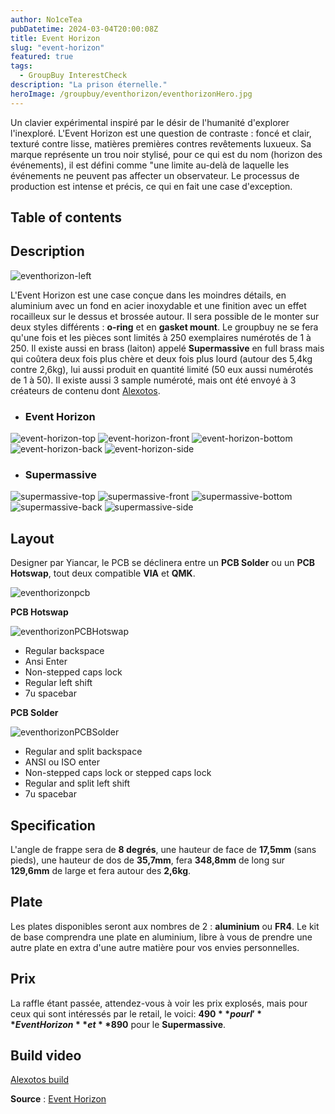 ```yaml
---
author: No1ceTea
pubDatetime: 2024-03-04T20:00:08Z
title: Event Horizon
slug: "event-horizon"
featured: true
tags:
  - GroupBuy InterestCheck
description: "La prison éternelle."
heroImage: /groupbuy/eventhorizon/eventhorizonHero.jpg
---
```


Un clavier expérimental inspiré par le désir de l'humanité d'explorer l'inexploré. L'Event Horizon est une question de contraste : foncé et clair, texturé contre lisse, matières premières contres revêtements luxueux. Sa marque représente un trou noir stylisé, pour ce qui est du nom (horizon des événements), il est défini comme "une limite au-delà de laquelle les événements ne peuvent pas affecter un observateur.
Le processus de production est intense et précis, ce qui en fait une case d'exception.

## Table of contents

## Description

![eventhorizon-left](/groupbuy/eventhorizon/eventhorizon-left.jpeg)

L'Event Horizon est une case conçue dans les moindres détails, en aluminium avec un fond en acier inoxydable et une finition avec un effet rocailleux sur le dessus et brossée autour. Il sera possible de le monter sur deux styles différents : **o-ring** et en **gasket mount**. Le groupbuy ne se fera qu'une fois et les pièces sont limités à 250 exemplaires numérotés de 1 à 250. Il existe aussi en brass (laiton) appelé **Supermassive** en full brass mais qui coûtera deux fois plus chère et deux fois plus lourd (autour des 5,4kg contre 2,6kg), lui aussi produit en quantité limité (50 eux aussi numérotés de 1 à 50). Il existe aussi 3 sample numéroté, mais ont été envoyé à 3 créateurs de contenu dont [Alexotos](https://www.twitch.tv/alexotos).

- ### Event Horizon

![event-horizon-top](/groupbuy/eventhorizon/event-horizon-top.png)
![event-horizon-front](/groupbuy/eventhorizon/event-horizon-front.png)
![event-horizon-bottom](/groupbuy/eventhorizon/event-horizon-bottom.png)
![event-horizon-back](/groupbuy/eventhorizon/event-horizon-back.png)
![event-horizon-side](/groupbuy/eventhorizon/event-horizon-side.png)

- ### Supermassive

![supermassive-top](/groupbuy/eventhorizon/supermassive-top.png)
![supermassive-front](/groupbuy/eventhorizon/supermassive-front.png)
![supermassive-bottom](/groupbuy/eventhorizon/supermassive-bottom.png)
![supermassive-back](/groupbuy/eventhorizon/supermassive-back.png)
![supermassive-side](/groupbuy/eventhorizon/supermassive-side.png)

## Layout

Designer par Yiancar, le PCB se déclinera entre un **PCB Solder** ou un **PCB Hotswap**, tout deux compatible **VIA** et **QMK**.

![eventhorizonpcb](/groupbuy/eventhorizon/eventhorizonpcb.jpeg)

**PCB Hotswap**

![eventhorizonPCBHotswap](/groupbuy/eventhorizon/eventhorizonhotswap.png)

- Regular backspace
- Ansi Enter
- Non-stepped caps lock
- Regular left shift
- 7u spacebar

**PCB Solder**

![eventhorizonPCBSolder](/groupbuy/eventhorizon/eventhorizonsolder.png)

- Regular and split backspace
- ANSI ou ISO enter
- Non-stepped caps lock or stepped caps lock
- Regular and split left shift
- 7u spacebar

## Specification

L'angle de frappe sera de **8 degrés**, une hauteur de face de **17,5mm** (sans pieds), une hauteur de dos de **35,7mm**, fera **348,8mm** de long sur **129,6mm** de large et fera autour des **2,6kg**.

## Plate

Les plates disponibles seront aux nombres de 2 : **aluminium** ou **FR4**. Le kit de base comprendra une plate en aluminium, libre à vous de prendre une autre plate en extra d'une autre matière pour vos envies personnelles.

## Prix

La raffle étant passée, attendez-vous à voir les prix explosés, mais pour ceux qui sont intéressés par le retail, le voici: **$490** pour l'**Event Horizon** et **$890** pour le **Supermassive**.

## Build video

[Alexotos build](https://www.youtube.com/watch?v=lbCku4zoWVw&t=7s&ab_channel=alexotos)

**Source** : [Event Horizon](https://mvkb.com/event-horizon/)
